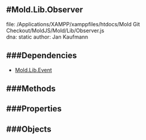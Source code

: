 
#Mold.Lib.Observer
---------------------------------------

file: /Applications/XAMPP/xamppfiles/htdocs/Mold Git Checkout/MoldJS/Mold/Lib/Observer.js  
dna: static
author: Jan Kaufmann

	




###Dependencies
--------------

* [Mold.Lib.Event](../../Mold/Lib/Event.md) 



   
###Methods
--------------

   
###Properties
-------------

   
###Objects
------------


		

